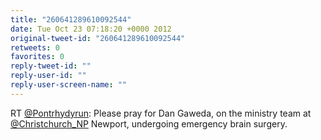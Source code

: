 ```yaml
---
title: "260641289610092544"
date: Tue Oct 23 07:18:20 +0000 2012
original-tweet-id: "260641289610092544"
retweets: 0
favorites: 0
reply-tweet-id: ""
reply-user-id: ""
reply-user-screen-name: ""
---
```

RT <a href="https://twitter.com/Pontrhydyrun">@Pontrhydyrun</a>: Please pray for Dan Gaweda, on the ministry team at <a href="https://twitter.com/Christchurch_NP">@Christchurch_NP</a> Newport, undergoing emergency brain surgery.
